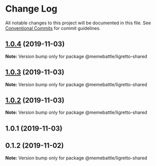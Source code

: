 # Change Log

All notable changes to this project will be documented in this file.
See [Conventional Commits](https://conventionalcommits.org) for commit guidelines.

## [1.0.4](http://gitlab.mems.fun:2224/memebattle/frontend/compare/@memebattle/ligretto-shared@1.0.3...@memebattle/ligretto-shared@1.0.4) (2019-11-03)

**Note:** Version bump only for package @memebattle/ligretto-shared





## [1.0.3](http://gitlab.mems.fun:2224/memebattle/frontend/compare/@memebattle/ligretto-shared@1.0.2...@memebattle/ligretto-shared@1.0.3) (2019-11-03)

**Note:** Version bump only for package @memebattle/ligretto-shared





## [1.0.2](http://gitlab.mems.fun:2224/memebattle/frontend/compare/@memebattle/ligretto-shared@1.0.1...@memebattle/ligretto-shared@1.0.2) (2019-11-03)

**Note:** Version bump only for package @memebattle/ligretto-shared





## 1.0.1 (2019-11-03)



## 0.1.2 (2019-11-02)

**Note:** Version bump only for package @memebattle/ligretto-shared
